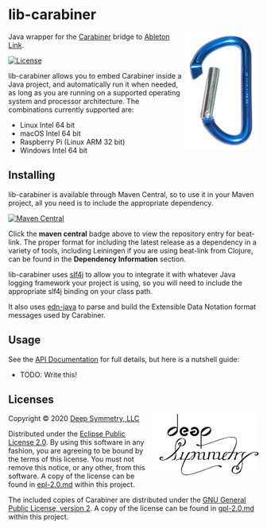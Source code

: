 # lib-carabiner

<img align="right" width="150" src="doc/assets/carabiner.jpg">

Java wrapper for the
[Carabiner](https://github.com/Deep-Symmetry/carabiner#carabiner)
bridge to [Ableton Link](https://www.ableton.com/en/link/).

[![License](https://img.shields.io/badge/License-Eclipse%20Public%20License%202.0-blue.svg)](#licenses)

lib-carabiner allows you to embed Carabiner inside a Java project, and
automatically run it when needed, as long as you are running on a
supported operating system and processor architecture. The combinations
currently supported are:

* Linux Intel 64 bit
* macOS Intel 64 bit
* Raspberry Pi (Linux ARM 32 bit)
* Windows Intel 64 bit

## Installing

lib-carabiner is available through Maven Central, so to use it in your
Maven project, all you need is to include the appropriate dependency.

[![Maven Central](https://maven-badges.herokuapp.com/maven-central/org.deepsymmetry/lib-carabiner/badge.svg)](https://maven-badges.herokuapp.com/maven-central/org.deepsymmetry/lib-carabiner)

Click the **maven central** badge above to view the repository entry
for beat-link. The proper format for including the latest release as a
dependency in a variety of tools, including Leiningen if you are using
beat-link from Clojure, can be found in the **Dependency Information**
section.

lib-carabiner uses [slf4j](http://www.slf4j.org/manual.html) to allow
you to integrate it with whatever Java logging framework your project
is using, so you will need to include the appropriate slf4j binding on
your class path.

It also uses [edn-java](https://github.com/bpsm/edn-java#edn-java) to
parse and build the Extensible Data Notation format messages used by
Carabiner.

## Usage

See the [API Documentation](http://deepsymmetry.org/lib-carabiner/apidocs/)
for full details, but here is a nutshell guide:

* TODO: Write this!


## Licenses

<img align="right" alt="Deep Symmetry"
 src="doc/assets/DS-logo-bw-200-padded-left.png"
 width="216" height="123">

Copyright © 2020 [Deep Symmetry, LLC](http://deepsymmetry.org)

Distributed under the [Eclipse Public License
2.0](https://opensource.org/licenses/EPL-2.0). By using this software
in any fashion, you are agreeing to be bound by the terms of this
license. You must not remove this notice, or any other, from this
software. A copy of the license can be found in
[epl-2.0.md](https://github.com/Deep-Symmetry/afterglow/blob/master/epl-2.0.md)
within this project.

The included copies of Carabiner are distributed under the [GNU
General Public License, version
2](https://opensource.org/licenses/GPL-2.0). A copy of the license can be found in
[gpl-2.0.md](https://github.com/Deep-Symmetry/afterglow/blob/master/gpl-2.0.md)
within this project.
